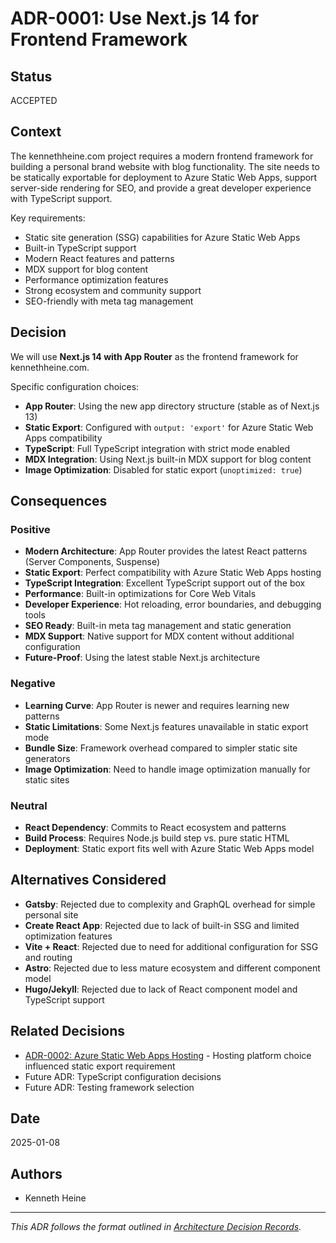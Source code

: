 # ADR-0001: Use Next.js 14 for Frontend Framework

## Status

ACCEPTED

## Context

The kennethheine.com project requires a modern frontend framework for building a personal brand website with blog functionality. The site needs to be statically exportable for deployment to Azure Static Web Apps, support server-side rendering for SEO, and provide a great developer experience with TypeScript support.

Key requirements:
- Static site generation (SSG) capabilities for Azure Static Web Apps
- Built-in TypeScript support
- Modern React features and patterns
- MDX support for blog content
- Performance optimization features
- Strong ecosystem and community support
- SEO-friendly with meta tag management

## Decision

We will use **Next.js 14 with App Router** as the frontend framework for kennethheine.com.

Specific configuration choices:
- **App Router**: Using the new app directory structure (stable as of Next.js 13)
- **Static Export**: Configured with `output: 'export'` for Azure Static Web Apps compatibility
- **TypeScript**: Full TypeScript integration with strict mode enabled
- **MDX Integration**: Using Next.js built-in MDX support for blog content
- **Image Optimization**: Disabled for static export (`unoptimized: true`)

## Consequences

### Positive
- **Modern Architecture**: App Router provides the latest React patterns (Server Components, Suspense)
- **Static Export**: Perfect compatibility with Azure Static Web Apps hosting
- **TypeScript Integration**: Excellent TypeScript support out of the box
- **Performance**: Built-in optimizations for Core Web Vitals
- **Developer Experience**: Hot reloading, error boundaries, and debugging tools
- **SEO Ready**: Built-in meta tag management and static generation
- **MDX Support**: Native support for MDX content without additional configuration
- **Future-Proof**: Using the latest stable Next.js architecture

### Negative
- **Learning Curve**: App Router is newer and requires learning new patterns
- **Static Limitations**: Some Next.js features unavailable in static export mode
- **Bundle Size**: Framework overhead compared to simpler static site generators
- **Image Optimization**: Need to handle image optimization manually for static sites

### Neutral
- **React Dependency**: Commits to React ecosystem and patterns
- **Build Process**: Requires Node.js build step vs. pure static HTML
- **Deployment**: Static export fits well with Azure Static Web Apps model

## Alternatives Considered

- **Gatsby**: Rejected due to complexity and GraphQL overhead for simple personal site
- **Create React App**: Rejected due to lack of built-in SSG and limited optimization features
- **Vite + React**: Rejected due to need for additional configuration for SSG and routing
- **Astro**: Rejected due to less mature ecosystem and different component model
- **Hugo/Jekyll**: Rejected due to lack of React component model and TypeScript support

## Related Decisions

- [ADR-0002: Azure Static Web Apps Hosting](./0002-azure-static-web-apps.md) - Hosting platform choice influenced static export requirement
- Future ADR: TypeScript configuration decisions
- Future ADR: Testing framework selection

## Date

2025-01-08

## Authors

- Kenneth Heine

---

*This ADR follows the format outlined in [Architecture Decision Records](./README.md).*